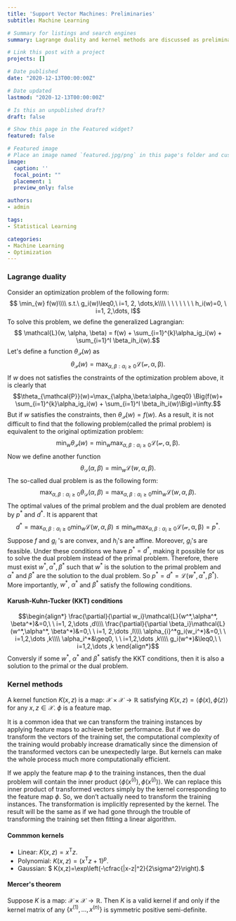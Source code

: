 ```yaml
---
title: 'Support Vector Machines: Preliminaries'
subtitle: Machine Learning

# Summary for listings and search engines
summary: Lagrange duality and kernel methods are discussed as preliminaries for understanding the basics of SVMs. 

# Link this post with a project
projects: []

# Date published
date: "2020-12-13T00:00:00Z"

# Date updated
lastmod: "2020-12-13T00:00:00Z"

# Is this an unpublished draft?
draft: false

# Show this page in the Featured widget?
featured: false

# Featured image
# Place an image named `featured.jpg/png` in this page's folder and customize its options here.
image:
  caption: ''
  focal_point: ""
  placement: 1
  preview_only: false

authors:
- admin

tags:
- Statistical Learning

categories:
- Machine Learning
- Optimization
---
```



### Lagrange duality
Consider an optimization problem of the following form:
$$ \min_{w} f(w)\\\\
s.t.\ g_i(w)\leq0,\ i=1, 2, \dots,k\\\\
\ \ \ \ \ \ \ h_i(w)=0, \ i=1, 2,\dots, l$$
To solve this problem, we define the generalized Lagrangian:
$$ \mathcal{L}(w, \alpha, \beta) = f(w) + \sum_{i=1}^{k}\alpha_ig_i(w) + \sum_{i=1}^l \beta_ih_i(w).$$
Let's define a function $\theta_{\mathcal{P}}(w)$ as
$$\theta_{\mathcal{P}}(w)=\max_{\alpha, \beta:\alpha_i\geq0} \mathcal{L(w,\alpha,\beta)}.$$
If $w$ does not satisfies the constraints of the optimization problem above, it is clearly that
$$\theta_{\mathcal{P}}(w)=\max_{\alpha,\beta:\alpha_i\geq0} \Big(f(w)+ \sum_{i=1}^{k}\alpha_ig_i(w) + \sum_{i=1}^l \beta_ih_i(w)\Big)=\infty.$$
But if $w$ satisfies the constraints, then $\theta_{\mathcal{P}}(w)=f(w).$ As a result, it is not difficult to find that the following problem(called the primal problem) is equivalent to the original optimization problem:
$$\min_{w}\theta_{\mathcal{P}}(w)=\min_{w}\max_{\alpha, \beta:\alpha_i\geq0} \mathcal{L(w,\alpha,\beta)}.$$
Now we define another function $$\theta_{\mathcal{D}}(\alpha, \beta)=\min_w\mathcal{L}(w,\alpha,\beta).$$
The so-called dual problem is as the following form:
$$\max_{\alpha,\beta:\alpha_i\geq0}\theta_{\mathcal{D}}(\alpha, \beta)=\max_{\alpha,\beta:\alpha_i\geq0}\min_w\mathcal{L}(w,\alpha,\beta).$$
The optimal values of the primal problem and the dual problem are denoted by $p^*$ and $d^*.$
It is apparent that 
$$ d^*=\max_{\alpha,\beta:\alpha_i\geq0}\min_w\mathcal{L}(w,\alpha,\beta)\leq \min_{w}\max_{\alpha, \beta:\alpha_i\geq0} \mathcal{L(w,\alpha,\beta)}=p^*.$$
Suppose $f$ and $g_i$ 's are convex, and $h_i$'s are affine. Moreover, $g_i$'s are feasible. Under these conditions we have $p^*=d^*$, making it possible for us to solve the dual problem instead of the primal problem. Therefore, there must exist $w^*, \alpha^*, \beta^*$ such that $w^*$ is the solution to the primal problem and $\alpha^*$ and $\beta^*$ are the solution to the dual problem. So $p^*=d^*=\mathcal{L}(w^*, \alpha^*, \beta^*)$.
More importantly, $w^*$, $\alpha^*$ and $\beta^*$ satisfy the following conditions.
#### Karush-Kuhn-Tucker (KKT) conditions
$$\begin{align*}
\frac{\partial}{\partial w_i}\mathcal{L}(w^*,\alpha^*, \beta^*)&=0,\ \ i=1, 2,\dots ,d\\\\
\frac{\partial}{\partial \beta_i}\mathcal{L}(w^*,\alpha^*, \beta^*)&=0,\ \ i=1, 2,\dots ,l\\\\
\alpha_{i}^*g_i(w_i^*)&=0,\ \ i=1,2,\dots ,k\\\\
\alpha_i^*&\geq0, \ \ i=1,2,\dots ,k\\\\
g_i(w^*)&\leq0,\ \ i=1,2,\dots ,k
\end{align*}$$
Conversly if some $w^*$, $\alpha^*$ and $\beta^*$ satisfy the KKT conditions, then it is also a solution to the primal or the dual problem.
### Kernel methods
A kernel function $K(x,z)$ is a map: $\mathcal{X}\times\mathcal{X}\rightarrow\mathbb{R}$ satisfying $K(x,z)=\langle \phi(x), \phi(z)\rangle$   for any $x, z\in \mathcal{X}.$ $\phi$ is a feature map.

It is a common idea that we can transform the training instances by applying feature maps to achieve better performance. But if we do transform the vectors of the training set, the computational complexity of the training would probably increase dramatically since the dimension of the transformed vectors can be unexpectedly large. But kernels can make the whole process much more computationally efficient. 

If we apply the feature map $\phi$ to the training instances, 
then the dual problem will contain the inner product $\langle \phi(x^{(i)}),\phi( x^{(j)})\rangle.$ We can replace this inner product of transformed vectors simply by the kernel corresponding to the feature map $\phi.$
So, we don’t actually need to transform the training instances. The transformation is implicitly represented by the kernel. The result will be the same as if we had gone through the trouble of transforming the training set then fitting a linear algorithm.
#### Commmon kernels
* Linear: $K(x,z)=x^{\mathrm T}z.$
* Polynomial: $K(x,z)=(x^{\mathrm{T}}z+1)^p.$
* Gaussian: $ K(x,z)=\exp\left(-\cfrac{\|x-z\|^2}{2\sigma^2}\right).$
#### Mercer's theorem
Suppose $K$ is a map: $\mathcal{X}\times\mathcal{X}\rightarrow\mathbb{R}$. Then $K$ is a valid kernel if and only if the kernel matrix of any $\lbrace x^{(1)},\dots,x^{(n)}\rbrace$ is symmetric positive semi-definite.